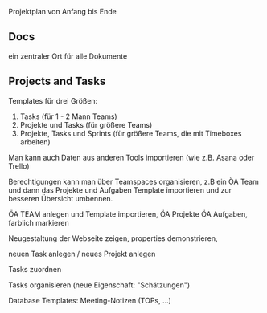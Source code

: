 
Projektplan von Anfang bis Ende 

## Docs

ein zentraler Ort für alle Dokumente

## Projects and Tasks
Templates für drei Größen:
1. Tasks (für 1 - 2 Mann Teams)
2. Projekte und Tasks (für größere Teams)
3. Projekte, Tasks und Sprints (für größere Teams, die mit Timeboxes arbeiten)

Man kann auch Daten aus anderen Tools importieren (wie z.B. Asana oder Trello)

Berechtigungen kann man über Teamspaces organisieren, z.B ein ÖA Team und dann das Projekte und Aufgaben Template importieren und zur besseren Übersicht umbennen.

ÖA TEAM anlegen und Template importieren, ÖA Projekte ÖA Aufgaben, farblich markieren

Neugestaltung der Webseite zeigen, properties demonstrieren, 

neuen Task anlegen / neues Projekt anlegen

Tasks zuordnen

Tasks organisieren (neue Eigenschaft: "Schätzungen")

Database Templates: Meeting-Notizen (TOPs, ...)